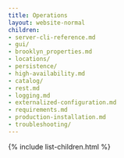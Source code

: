 ```yaml
---
title: Operations
layout: website-normal
children:
- server-cli-reference.md
- gui/
- brooklyn_properties.md
- locations/
- persistence/
- high-availability.md
- catalog/
- rest.md
- logging.md
- externalized-configuration.md
- requirements.md
- production-installation.md
- troubleshooting/
---
```


{% include list-children.html %}
